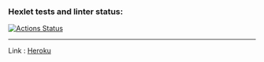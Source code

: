 ### Hexlet tests and linter status:
[![Actions Status](https://github.com/YankaZabka/frontend-project-lvl4/workflows/hexlet-check/badge.svg)](https://github.com/YankaZabka/frontend-project-lvl4/actions)

---
Link
: [Heroku](https://mighty-lowlands-06837.herokuapp.com/) 
